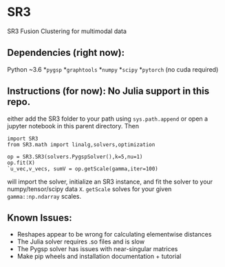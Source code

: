 # SR3
SR3 Fusion Clustering for multimodal data

## Dependencies (right now):
Python ~3.6
*`pygsp`
*`graphtools`
*`numpy`
*`scipy`
*`pytorch` (no cuda required)

## Instructions (for now): No Julia support in this repo.
 either add the SR3 folder to your path using `sys.path.append` or open a jupyter notebook in this parent directory. Then
```
import SR3
from SR3.math import linalg,solvers,optimization

op = SR3.SR3(solvers.PygspSolver(),k=5,nu=1)
op.fit(X)
`u_vec,v_vecs, sumV = op.getScale(gamma,iter=100)
```
will import the solver, initialize an SR3 instance, and fit the solver to your numpy/tensor/scipy data `X`.  `getScale` solves for your given `gamma::np.ndarray` scales.


## Known Issues:
* Reshapes appear to be wrong for calculating elementwise distances
* The Julia solver requires .so files and is slow
* The Pygsp solver has issues with near-singular matrices
* Make pip wheels and installation documentation + tutorial

